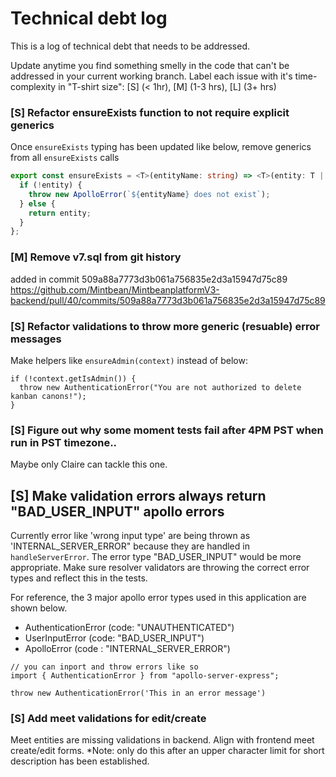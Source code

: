 # Technical debt log

This is a log of technical debt that needs to be addressed.

Update anytime you find something smelly in the code that can't be addressed in your current working branch. Label each issue with it's time-complexity in "T-shirt size": [S] (< 1hr), [M] (1-3 hrs), [L] (3+ hrs)

### [S] Refactor ensureExists function to not require explicit generics

Once `ensureExists` typing has been updated like below, remove generics from all `ensureExists` calls

```ts
export const ensureExists = <T>(entityName: string) => <T>(entity: T | undefined): T => {
  if (!entity) {
    throw new ApolloError(`${entityName} does not exist`);
  } else {
    return entity;
  }
};
```

### [M] Remove v7.sql from git history

added in commit 509a88a7773d3b061a756835e2d3a15947d75c89
https://github.com/Mintbean/MintbeanplatformV3-backend/pull/40/commits/509a88a7773d3b061a756835e2d3a15947d75c89

### [S] Refactor validations to throw more generic (resuable) error messages

Make helpers like `ensureAdmin(context)` instead of below:

```
if (!context.getIsAdmin()) {
  throw new AuthenticationError("You are not authorized to delete kanban canons!");
}
```

### [S] Figure out why some moment tests fail after 4PM PST when run in PST timezone..

Maybe only Claire can tackle this one.

## [S] Make validation errors always return "BAD_USER_INPUT" apollo errors

Currently error like 'wrong input type' are being thrown as 'INTERNAL_SERVER_ERROR" because they are handled in `handleServerError`. The error type "BAD_USER_INPUT" would be more appropriate. Make sure resolver validators are throwing the correct error types and reflect this in the tests.

For reference, the 3 major apollo error types used in this application are shown below.

- AuthenticationError (code: "UNAUTHENTICATED")
- UserInputError (code: "BAD_USER_INPUT")
- ApolloError (code : "INTERNAL_SERVER_ERROR")

```
// you can inport and throw errors like so
import { AuthenticationError } from "apollo-server-express";

throw new AuthenticationError('This in an error message')
```

### [S] Add meet validations for edit/create

Meet entities are missing validations in backend. Align with frontend meet create/edit forms.
\*Note: only do this after an upper character limit for short description has been established.

